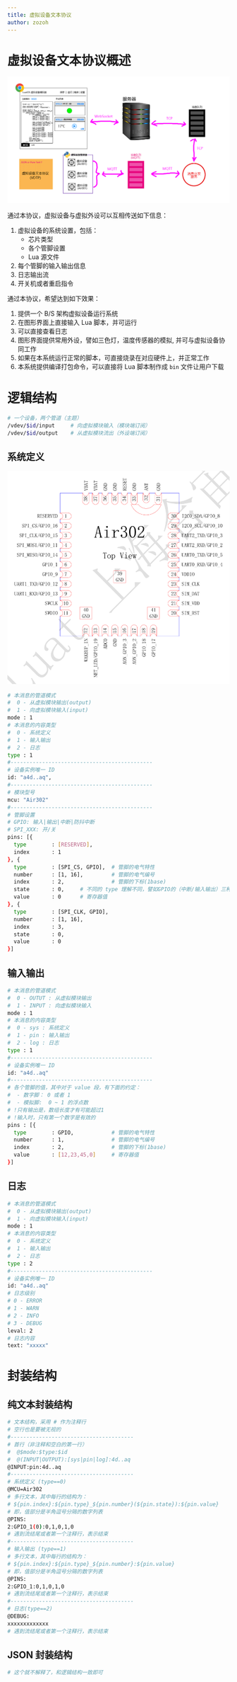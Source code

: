 ```yaml
---
title: 虚拟设备文本协议
author: zozoh
---
```


# 虚拟设备文本协议概述

![](concept-overview.png)

通过本协议，虚拟设备与虚拟外设可以互相传送如下信息：

1. 虚拟设备的系统设置，包括：
   - 芯片类型
   - 各个管脚设置
   - Lua 源文件
2. 每个管脚的输入输出信息
3. 日志输出流
4. 开关机或者重启指令

通过本协议，希望达到如下效果：

1. 提供一个 B/S 架构虚拟设备运行系统
2. 在图形界面上直接输入 Lua 脚本，并可运行
3. 可以直接查看日志
4. 图形界面提供常用外设，譬如三色灯，温度传感器的模拟, 并可与虚拟设备协同工作
5. 如果在本系统运行正常的脚本，可直接烧录在对应硬件上，并正常工作
6. 本系统提供编译打包命令，可以直接将 Lua 脚本制作成 `bin` 文件让用户下载

# 逻辑结构

```bash
# 一个设备，两个管道（主题）
/vdev/$id/input     # 向虚拟模块输入（模块端订阅）
/vdev/$id/output    # 从虚拟模块流出（外设端订阅）
```

## 系统定义

![](chip-air302.png)

```bash
# 本消息的管道模式
#  0 - 从虚拟模块输出(output)
#  1 - 向虚拟模块输入(input)
mode : 1
# 本消息的内容类型
#  0 - 系统定义
#  1 - 输入输出
#  2 - 日志
type : 1
#---------------------------------------------
# 设备实例唯一 ID
id: "a4d..aq",
#---------------------------------------------
# 模块型号
mcu: "Air302"
#---------------------------------------------
# 管脚设置
# GPIO: 输入|输出|中断|防抖中断
# SPI_XXX: 开/关
pins: [{
  type        : [RESERVED],
  index       : 1
}, {
  type        : [SPI_CS, GPIO],  # 管脚的电气特性
  number      : [1, 16],         # 管脚的电气编号
  index       : 2,               # 管脚的下标(1base)
  state       : 0,     # 不同的 type 理解不同，譬如GPIO的（中断/输入输出）三种状态
  value       : 0      # 寄存器值
}, {
  type        : [SPI_CLK, GPIO],
  number      : [1, 16],
  index       : 3,
  state       : 0,
  value       : 0
}]
```

## 输入输出

```bash
# 本消息的管道模式
#  0 - OUTUT : 从虚拟模块输出
#  1 - INPUT : 向虚拟模块输入
mode : 1
# 本消息的内容类型
#  0 - sys : 系统定义
#  1 - pin : 输入输出
#  2 - log : 日志
type : 1
#---------------------------------------------
# 设备实例唯一 ID
id: "a4d..aq"
#---------------------------------------------
# 各个管脚的值，其中对于 value 段，有下面的约定：
#  - 数字脚： 0 或者 1
#  - 模拟脚:  0 ~ 1 的浮点数
# !只有输出是，数组长度才有可能超过1
# !输入时，只有第一个数字是有效的
pins : [{
  type        : GPIO,            # 管脚的电气特性
  number      : 1,               # 管脚的电气编号
  index       : 2,               # 管脚的下标(1base)
  value       : [12,23,45,0]     # 寄存器值
}]
```


## 日志

```bash
# 本消息的管道模式
#  0 - 从虚拟模块输出(output)
#  1 - 向虚拟模块输入(input)
mode : 1
# 本消息的内容类型
#  0 - 系统定义
#  1 - 输入输出
#  2 - 日志
type : 2
#---------------------------------------------
# 设备实例唯一 ID
id: "a4d..aq"
# 日志级别
# 0 - ERROR
# 1 - WARN
# 2 - INFO
# 3 - DEBUG
leval: 2
# 日志内容
text: "xxxxx"
```

# 封装结构

## 纯文本封装结构

```bash
# 文本结构，采用 # 作为注释行
# 空行也是要被无视的
#---------------------------------------
# 首行（非注释和空白的第一行）
#  @$mode:$type:$id
#  @(INPUT|OUTPUT):[sys|pin|log]:4d..aq
@INPUT:pin:4d..aq
#---------------------------------------
# 系统定义 (type==0)
@MCU=Air302
# 多行文本，其中每行的结构为：
# ${pin.index}:${pin.type}_${pin.number}(${pin.state}):${pin.value}
# 即，值部分是半角逗号分隔的数字列表
@PINS:
2:GPIO_1(0):0,1,0,1,0
# 遇到流结尾或者第一个注释行，表示结束
#---------------------------------------
# 输入输出 (type==1)
# 多行文本，其中每行的结构为：
# ${pin.index}:${pin.type}_${pin.number}:${pin.value}
# 即，值部分是半角逗号分隔的数字列表
@PINS:
2:GPIO_1:0,1,0,1,0
# 遇到流结尾或者第一个注释行，表示结束
#---------------------------------------
# 日志(type==2)
@DEBUG:
xxxxxxxxxxxxx
# 遇到流结尾或者第一个注释行，表示结束
```

## JSON 封装结构

```bash
# 这个就不解释了，和逻辑结构一致即可
```